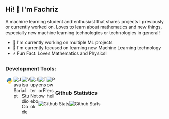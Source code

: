 ## Hi! 👋 I'm Fachriz

A machine learning student and enthusiast that shares projects I previously or currently worked on. Loves to learn about mathematics and new things, especially new machine learning technologies or technologies in general!

-   🔭 I'm currently working on multiple ML projects
-   🌱 I'm currently focused on learning new Machine Learning technology
-   ⚡ Fun Fact: Loves Mathematics and Physics!

### Development Tools:

[<img align="left" alt="Python" width="26px" src="https://raw.githubusercontent.com/github/explore/80688e429a7d4ef2fca1e82350fe8e3517d3494d/topics/python/python.png" />][python]
[<img align="left" alt="JavaScript" width="26px" src="https://img.icons8.com/color/96/000000/javascript--v2.png" />][js]
[<img align="left" alt="Visual Studio Code" width="26px" src="https://img.icons8.com/color/96/000000/visual-studio-code-2019.png" />][vcs]
[<img align="left" alt="Jupyter Notebook" width="26px" src="https://img.icons8.com/fluency/96/000000/jupyter.png" />][jupyter]
[<img align="left" alt="TensorFlow" width="26px" src="https://seeklogo.com/images/T/tensorflow-logo-02FCED4F98-seeklogo.com.png" />][tensorflow]
<img align="left" alt="Powershell" width="26px" src="https://img.icons8.com/color/96/000000/powershell.png" />

<br />

### Github Statistics

<img align="left" alt="Github Stats" src="https://github-readme-stats.vercel.app/api?username=fachrizfx&show_icons=true&hide_border=true&theme=github_dark" />
<img align="left" alt="Github Stats" src="https://github-readme-stats.vercel.app/api/top-langs/?username=fachrizfx&show_icons=true&layout=compact&hide_border=true&theme=github_dark" />

<br />

[python]: https://python.org/
[js]: https://www.javascript.com/
[vcs]: https://en.wikipedia.org/wiki/Visual_Studio_Code
[jupyter]: https://en.wikipedia.org/wiki/Project_Jupyter
[tensorflow]: https://tensorflow.org
